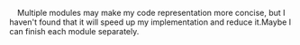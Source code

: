 &emsp;Multiple modules may make my code representation more concise, but I haven't found that it will speed up my implementation and reduce it.Maybe I can finish each module separately.